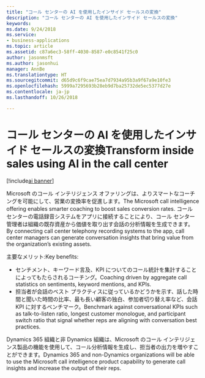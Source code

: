 ```yaml
---
title: "コール センターの AI を使用したインサイド セールスの変換"
description: "コール センターの AI を使用したインサイド セールスの変換"
keywords: 
ms.date: 9/24/2018
ms.service:
- business-applications
ms.topic: article
ms.assetid: c87a6ec3-58ff-4030-8587-e0c8541f25c0
author: jasonmsft
ms.author: jasonhui
manager: AnnBe
ms.translationtype: HT
ms.sourcegitcommit: d65d9c6f9cae75ea7d7934a95b3a9f67a9e10fe3
ms.openlocfilehash: 5999a7295693b28eb9d7ba25732de5ec5377d27e
ms.contentlocale: ja-jp
ms.lasthandoff: 10/26/2018

---
```


# <a name="transform-inside-sales-using-ai-in-the-call-center"></a><span data-ttu-id="7c4f8-103">コール センターの AI を使用したインサイド セールスの変換</span><span class="sxs-lookup"><span data-stu-id="7c4f8-103">Transform inside sales using AI in the call center</span></span>

[!include[ai banner](../includes/ai.md)] 

<span data-ttu-id="7c4f8-104">Microsoft のコール インテリジェンス オファリングは、よりスマートなコーチングを可能にして、営業の変換率を促進します。</span><span class="sxs-lookup"><span data-stu-id="7c4f8-104">The Microsoft call intelligence offering enables smarter coaching to boost sales conversion rates.</span></span> <span data-ttu-id="7c4f8-105">コール センターの電話録音システムをアプリに接続することにより、コール センター管理者は組織の既存資産から価値を取り出す会話の分析情報を生成できます。</span><span class="sxs-lookup"><span data-stu-id="7c4f8-105">By connecting call center telephony recording systems to the app, call center managers can generate conversation insights that bring value from the organization’s existing assets.</span></span>

<span data-ttu-id="7c4f8-106">主要なメリット:</span><span class="sxs-lookup"><span data-stu-id="7c4f8-106">Key benefits:</span></span>

-   <span data-ttu-id="7c4f8-107">センチメント、キーワード言及、KPI についてのコール統計を集計することによってもたらされるコーチング。</span><span class="sxs-lookup"><span data-stu-id="7c4f8-107">Coaching driven by aggregate call statistics on sentiments, keyword mentions, and KPIs.</span></span> 
-   <span data-ttu-id="7c4f8-108">担当者が会話のベスト プラクティスに従っているかどうかを示す、話した時間と聞いた時間の比率、最も長い顧客の独白、参加者切り替え率など、会話 KPI に対するベンチマーク。</span><span class="sxs-lookup"><span data-stu-id="7c4f8-108">Benchmark against conversational KPIs such as talk-to-listen ratio, longest customer monologue, and participant switch ratio that signal whether reps are aligning with conversation best practices.</span></span>

<span data-ttu-id="7c4f8-109">Dynamics 365 組織と非 Dynamics 組織は、Microsoft のコール インテリジェンス製品の機能を使用して、コール分析情報を生成し、担当者の出力を増やすことができます。</span><span class="sxs-lookup"><span data-stu-id="7c4f8-109">Dynamics 365 and non-Dynamics organizations will be able to use the Microsoft call intelligence product capability to generate call insights and increase the output of their reps.</span></span>

